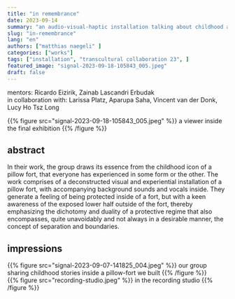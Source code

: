 ```yaml
---
title: "in remembrance"
date: 2023-09-14
summary: "an audio-visual-haptic installation talking about childhood and the protection of something as soft as a pillow-fort"
slug: "in-remembrance"
lang: "en"
authors: ["matthias naegeli" ]
categories: ["works"]
tags: ["installation", "transcultural collaboration 23", ]
featured_image: "signal-2023-09-18-105843_005.jpeg"
draft: false
---
```


mentors: Ricardo Eizirik, Zainab Lascandri Erbudak   
in collaboration with: Larissa Platz, Aparupa Saha, Vincent van der Donk, Lucy Ho Tsz Long

{{% figure src="signal-2023-09-18-105843_005.jpeg" %}} a viewer inside the final exhibition {{% /figure %}}   


## abstract  

In their work, the group draws its essence from the childhood icon of a pillow fort, that everyone has experienced in some form or the other. The work comprises of a deconstructed visual and experiential installation of a pillow fort, with accompanying background sounds and vocals inside. They generate a feeling of being protected inside of a fort, but with a keen awareness of the exposed lower half outside of the fort, thereby emphasizing the dichotomy and duality of a protective regime that also encompasses, quite unavoidably and not always in a desirable manner, the concept of separation and boundaries.


## impressions  
{{% figure src="signal-2023-09-07-141825_004.jpeg" %}} our group sharing childhood stories inside a pillow-fort we built {{% /figure %}}  
{{% figure src="recording-studio.jpeg" %}} in the recording studio {{% /figure %}}
